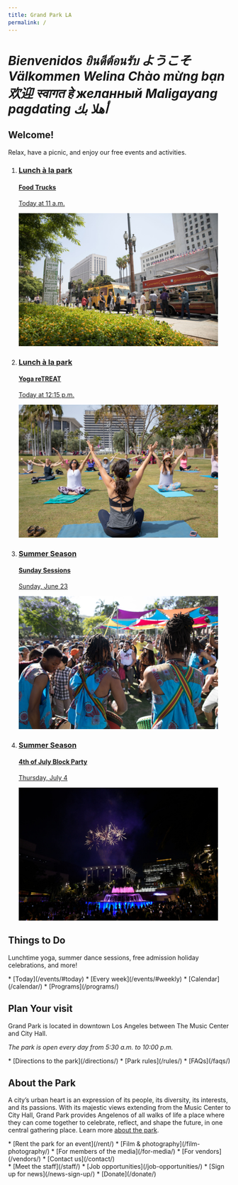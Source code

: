 ```yaml
---
title: Grand Park LA
permalink: /
---
```


<!--
<div class="featured-event">
  <a href="https://july4.grandparkla.org/">
    <div>
      <h3>2019 / Summer Season</h3>
      <h4><img src="/uploads/july4.svg" height="300" alt="4th of July Block Party" /></h4>
      <p>free admission holiday celebration</p>
    </div>
    <img src="/uploads/july4.jpg" height="300" alt="" />
  </a>
</div>
-->

<!--
Things <span class="avoid-break">to Do</span>
=============================================

Lunchtime activities, summer dance sessions, free admission holiday celebrations, and more!
-->

<h1 class="welcome">
  <em>Bienvenidos</em>
  <!-- <em>Bienvenue</em> -->
  <em>ยินดีต้อนรับ</em>
  <em>ようこそ</em>
  <em>Välkommen</em>
  <em>Welina</em>
  <em>Chào mừng bạn</em>
  <!-- <em>Herzlich willkommen</em> -->
  <em>欢迎</em>
  <em>स्वागत हे</em>
  <em>желанный</em>
  <em>Maligayang pagdating</em>
  <em>أهلا بك</em>
</h1>

<div></div>

## Welcome!

Relax, have a picnic, and enjoy our free events and activities.

<!-- <nav markdown="1">
*   [Hours](/visit/#hours)
*   [Directions to the Park](/visit/#directions-to-the-park)
</nav> -->

<ol class="event-list" style="grid-template-columns: 1fr 1fr;">
  <li>
    <a href="/food-trucks/">
      <div>
        <h3>Lunch à la park</h3>
        <h4>Food Trucks</h4>
        <!--
        <p>Today from <time datetime="11:00">11 a.m.</time> to <time datetime="14:00">2 p.m.</time></p>
        -->
        <p>
          Today at 11 a.m.
          <!--<br />June 11–13<br /><time datetime="11:00">11 a.m.</time> to <time datetime="14:00">2 p.m.</time>-->
        </p>
      </div>
      <img src="/uploads/food-trucks-4.jpg" height="300" alt="" />
    </a>
  </li>
  <li>
    <a href="/yoga/">
      <div>
        <h3>Lunch à la park</h3>
        <h4>Yoga reTREAT</h4>
        <!--
        <p>Today from <time datetime="12:15">12:15 p.m.</time> to <time datetime="13:00">1:00 p.m.</time></p>
        -->
        <p>
          Today at 12:15 p.m.
          <!--
          <br />June 12 &amp; 14<br /><time datetime="12:15">12:15 p.m.</time> to <time datetime="13:00">1:00 p.m.</time>
          -->
        </p>
      </div>
      <img src="/uploads/yoga-4.jpg" height="300" alt="" />
    </a>
  </li>

  <li>
    <a href="/sunday-sessions/">
      <div>
        <h3>Summer Season</h3>
        <h4>Sunday Sessions</h4>
        <p>
          Sunday, June 23
        </p>
      </div>
      <img src="/uploads/sunday-sessions-2.jpg" height="300" alt="" />
    </a>
  </li>
  <li>
    <a href="https://july4.grandparkla.org/">
      <div>
        <h3>Summer Season</h3>
        <h4>4th of July Block Party</h4>
        <p>
          Thursday, July 4
        </p>
      </div>
      <img src="/uploads/july4.jpg" height="300" alt="" />
    </a>
  </li>
</ol>


## Things to Do

Lunchtime yoga, summer dance sessions, free admission holiday celebrations, and more!

<nav markdown="1">
*   [Today](/events/#today)
*   [Every week](/events/#weekly)
*   [Calendar](/calendar/)
*   [Programs](/programs/)
</nav>


## Plan Your visit

Grand Park is located in downtown Los Angeles between The Music Center and City Hall.

_The park is open every day from 5:30 a.m. to 10:00 p.m._

<nav markdown="1">
*   [Directions to the park](/directions/)
*   [Park rules](/rules/)
*   [FAQs](/faqs/)
</nav>


## About the Park

A city’s urban heart is an expression of its people, its diversity, its interests, and its passions. With its majestic views extending from the Music Center to City Hall, Grand Park provides Angelenos of all walks of life a place where they can come together to celebrate, reflect, and shape the future, in one central gathering place. Learn more [about the park](/about/).

<nav markdown="1">
*   [Rent the park for an event](/rent/)
*   [Film & photography](/film-photography/)
*   [For members of the media](/for-media/)
*   [For vendors](/vendors/)
*   [Contact us](/contact/)
</nav>

<nav markdown="1">
*   [Meet the staff](/staff/)
*   [Job opportunities](/job-opportunities/)
*   [Sign up for news](/news-sign-up/)
*   [Donate](/donate/)
</nav>



